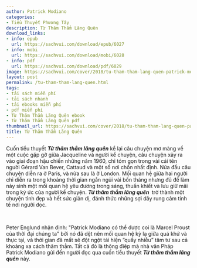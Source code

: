 ```yaml
---
author: Patrick Modiano
categories:
- Tiểu Thuyết Phương Tây
description: Từ Thăm Thẳm Lãng Quên
download_links:
- info: epub
  url: https://sachvui.com/download/epub/6027
- info: mobi
  url: https://sachvui.com/download/mobi/6028
- info: pdf
  url: https://sachvui.com/download/pdf/6029
image: https://sachvui.com/cover/2018/tu-tham-tham-lang-quen-patrick-modiano.jpg
layout: post
permalink: /tu-tham-tham-lang-quen.html
tags:
- tải sách miễn phí
- tải sách nhanh
- tải ebooks miễn phí
- pdf miễn phí
- Từ Thăm Thẳm Lãng Quên ebook
- Từ Thăm Thẳm Lãng Quên pdf
thumbnail_url: https://sachvui.com/cover/2018/tu-tham-tham-lang-quen-patrick-modiano.jpg
title: Từ Thăm Thẳm Lãng Quên
---
```


 <div class="item-desc text-justify"> <p>Cuốn tiểu thuyết <strong><em>Từ thăm thẳm lãng quên</em></strong> kể lại câu chuyện mơ màng về một cuộc gặp gỡ giữa Jacqueline và người kể chuyện, câu chuyện xảy ra vào giai đoạn hậu chiến những năm 1960, chỉ tóm gọn trong vài cái tên người Gérard Van Bever, Cattaud và một số nơi chốn nhất định. Nửa đầu câu chuyện diễn ra ở Paris, và nửa sau là ở London. Mối quan hệ giữa hai người chỉ diễn ra trong khoảng thời gian ngắn ngủi vài bốn tháng nhưng đủ để làm nảy sinh một mối quan hệ yêu đương trong sáng, thuần khiết và lưu giữ mãi trong ký ức của người kể chuyện. <strong><em>Từ thăm thẳm lãng quên </em></strong> trở thành một chuyện tình đẹp và hết sức giản dị, đánh thức những sợi dây rung cảm tinh tế nơi người đọc.</p><p> </p><p>Peter Englund nhận định: "Patrick Modiano có thể được coi là Marcel Proust của thời đại chúng ta" bởi nó đã dệt nên mối quan hệ kỳ lạ giữa quá khứ và thực tại, và thời gian đã mất sẽ đột ngột tái hiện “quấy nhiễu” tâm tư sau cả khoảng xa cách thăm thẳm. Tất cả đó là thông điệp mà nhà văn Pháp Patrick Modiano gửi đến người đọc qua cuốn tiểu thuyết <strong><em>Từ thăm thẳm lãng quên</em></strong> này.</p> </div>